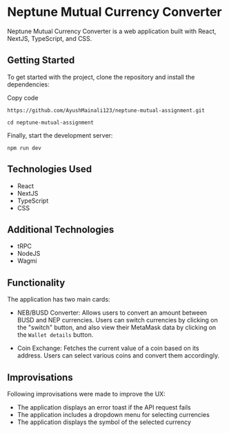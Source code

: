 
# Neptune Mutual Currency Converter

Neptune Mutual Currency Converter is a web application built with React, NextJS, TypeScript, and CSS.

## Getting Started

To get started with the project, clone the repository and install the dependencies:

Copy code

   `https://github.com/AyushMainali123/neptune-mutual-assignment.git`
    
   `cd neptune-mutual-assignment`
	
Finally, start the development server:

`npm run dev` 

## Technologies Used

-   React
-   NextJS
-   TypeScript
-   CSS

## Additional Technologies

-   tRPC
-   NodeJS
-   Wagmi


## Functionality


The application has two main cards:

-   NEB/BUSD Converter: Allows users to convert an amount between BUSD and NEP currencies. Users can switch currencies by clicking on the "switch" button, and also view their MetaMask data by clicking on the `Wallet details` button.

-   Coin Exchange: Fetches the current value of a coin based on its address. Users can select various coins and convert them accordingly.

## Improvisations

Following improvisations were made to improve the UX:

-   The application displays an error toast if the API request fails
-   The application includes a dropdown menu for selecting currencies
-   The application displays the symbol of the selected currency
